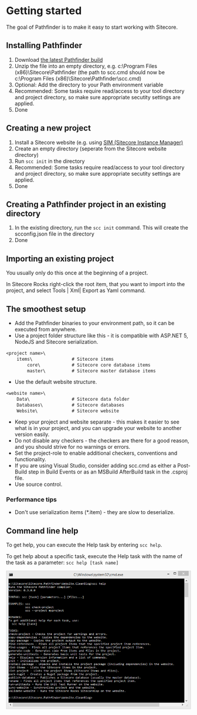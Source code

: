 # Getting started
The goal of Pathfinder is to make it easy to start working with Sitecore.

## Installing Pathfinder
1. Download [the latest Pathfinder build](https://ci.appveyor.com/project/JakobChristensen/sitecore-pathfinder/build/artifacts)
1. Unzip the file into an empty directory, e.g. c:\Program Files (x86)\Sitecore\Pathfinder (the path to scc.cmd should now be c:\Program Files (x86)\Sitecore\Pathfinder\scc.cmd)
1. Optional: Add the directory to your Path environment variable
1. Recommended: Some tasks require read/access to your tool directory and project directory, so make sure appropriate secutity settings are applied.
1. Done

## Creating a new project
1. Install a Sitecore website (e.g. using [SIM (Sitecore Instance Manager)](https://marketplace.sitecore.net/modules/sitecore_instance_manager.aspx)
1. Create an empty directory (seperate from the Sitecore website directory)
1. Run `scc init` in the directory
1. Recommended: Some tasks require read/access to your tool directory and project directory, so make sure appropriate secutity settings are applied.
1. Done

## Creating a Pathfinder project in an existing directory
1. In the existing directory, run the `scc init` command. This will create the scconfig.json file in the directory
2. Done

## Importing an existing project
You usually only do this once at the beginning of a project. 

In Sitecore Rocks right-click the root item, that you want to import into the project, and select Tools | Xml| Export as Yaml command.

## The smoothest setup
* Add the Pathfinder binaries to your environment path, so it can be executed from anywhere.
* Use a project folder structure like this - it is compatible with ASP.NET 5, NodeJS and Sitecore serialization.
```
<project name>\
    items\               # Sitecore items
        core\            # Sitecore core database items
        master\          # Sitecore master database items
```

* Use the default website structure.
```
<website name>\          
    Data\                # Sitecore data folder
    Databases\           # Sitecore databases
    Website\             # Sitecore website
```

* Keep your project and website separate - this makes it easier to see what is in your project, and you can upgrade your website to another version easily.
* Do not disable any checkers - the checkers are there for a good reason, and you should strive for no warnings or errors.
* Set the project-role to enable additional checkers, conventions and functionality.
* If you are using Visual Studio, consider adding scc.cmd as either a Post-Build step in Build Events or as an MSBuild AfterBuild task in the .csproj file.
* Use source control.

### Performance tips
* Don't use serialization items (*.item) - they are slow to deserialize.

## Command line help
To get help, you can execute the Help task by entering `scc help`.

To get help about a specific task, execute the Help task with the name of the task as a parameter: `scc help [task name]`

![Command Line Help](img/CommandLineHelp.PNG)
